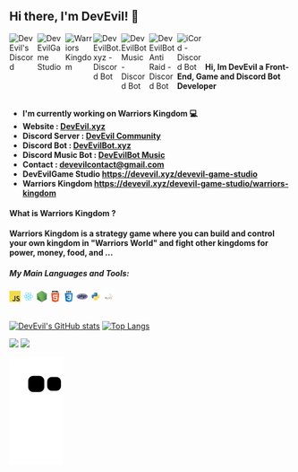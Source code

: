## Hi there, I'm DevEvil! 👋
<a href="https://discord.gg/jsQ9UP7kCA" rel="nofollow">
		<img align="left" alt="DevEvil's Discord" width="50px" src="https://user-images.githubusercontent.com/73029696/124275635-0c021480-db58-11eb-9fd5-3f543a16a01b.png" style="max-width:100%;">
</a>
<a href="https://devevil.xyz/devevil-game-studio" rel="nofollow">
		<img align="left" alt="DevEvilGame Studio" width="50px" src="https://cdn.discordapp.com/attachments/468141324906921984/861910507065311282/devevil-games.jpg" style="max-width:100%;">
</a>
<a href="https://devevil.xyz/devevil-game-studio/warriors-kingdom" rel="nofollow">
		<img align="left" alt="Warriors Kingdom" width="50px" src="https://user-images.githubusercontent.com/73029696/124745486-1c8a0480-df35-11eb-8149-99daf7cbdd2c.png" style="max-width:100%;">
</a>
<a href="https://devevilbot.xyz" rel="nofollow">
		<img align="left" alt="DevEvilBot.xyz - Discord Bot" width="50px" src="https://cdn.discordapp.com/attachments/468141324906921984/903750777435201586/db-new-log.png" style="max-width:100%;">
<a href="https://devevilbot.xyz/music" rel="nofollow">
		<img align="left" alt="DevEvilBot Music - Discord Bot" width="50px" src="https://cdn.discordapp.com/attachments/468141324906921984/903750773232521226/db-music-new-2.png" style="max-width:100%;"></a>
<a href="https://devevilbot.xyz/anti-raid" rel="nofollow">
		<img align="left" alt="DevEvilBot Anti Raid - Discord Bot" width="50px" src="https://cdn.discordapp.com/attachments/468141324906921984/903750771680641025/db-anti-raid.png" style="max-width:100%;"></a>
<a href="https://devevilbot.xyz/icord" rel="nofollow">
		<img align="left" alt="iCord - Discord Bot" width="50px" src="https://cdn.discordapp.com/attachments/468141324906921984/903751209087807498/icord.png" style="max-width:100%;"></a>
<br>
<br>
<br>
<b>Hi, Im DevEvil a Front-End, Game and Discord Bot Developer </b>
<br>
<br>
<ul>
  <li><b>I'm currently working on Warriors Kingdom 💻</b></li>
  <li><b>Website : <a href="https://devevil.xyz">DevEvil.xyz</a></b></li>
  <li><b>Discord Server : <a href="https://dsc.gg/devevil">DevEvil Community</a></b></li>
  <li><b>Discord Bot : <a href="https://dsc.gg/devevilbot">DevEvilBot.xyz</a></b></li>
  <li><b>Discord Music Bot : <a href="https://dsc.gg/devevilbot-music">DevEvilBot Music</a></b></li>
  <li><b>Contact : <a href="https://devevil.xyz/contact">devevilcontact@gmail.com</a></b></li>
  <li><b>DevEvilGame Studio <a href="https://devevil.xyz/devevil-game-studio">https://devevil.xyz/devevil-game-studio</a></b></li>
  <li><b>Warriors Kingdom <a href="https://devevil.xyz/devevil-game-studio/warriors-kingdom">https://devevil.xyz/devevil-game-studio/warriors-kingdom</a></b></li>
</ul>
<h4>What is Warriors Kingdom ? </h4>
<b>Warriors Kingdom is a strategy game where you can build and control your own
kingdom in "Warriors World" and fight other kingdoms for power, money, food, and ...</b>
<br>
<h5>My Main Languages and Tools:</h5>
<code><a target="_blank" rel="noopener noreferrer" href="https://raw.githubusercontent.com/github/explore/80688e429a7d4ef2fca1e82350fe8e3517d3494d/topics/javascript/javascript.png"><img height="20" src="https://raw.githubusercontent.com/github/explore/80688e429a7d4ef2fca1e82350fe8e3517d3494d/topics/javascript/javascript.png" style="max-width:100%;"></a></code>
<code><a target="_blank" rel="noopener noreferrer" href="https://raw.githubusercontent.com/github/explore/80688e429a7d4ef2fca1e82350fe8e3517d3494d/topics/react/react.png"><img height="20" src="https://raw.githubusercontent.com/github/explore/80688e429a7d4ef2fca1e82350fe8e3517d3494d/topics/react/react.png" style="max-width:100%;"></a></code>
<code><a target="_blank" rel="noopener noreferrer" href="https://raw.githubusercontent.com/github/explore/80688e429a7d4ef2fca1e82350fe8e3517d3494d/topics/nodejs/nodejs.png"><img height="20" src="https://raw.githubusercontent.com/github/explore/80688e429a7d4ef2fca1e82350fe8e3517d3494d/topics/nodejs/nodejs.png" style="max-width:100%;"></a></code>
<code><a target="_blank" rel="noopener noreferrer" href="https://raw.githubusercontent.com/github/explore/80688e429a7d4ef2fca1e82350fe8e3517d3494d/topics/html/html.png"><img height="20" src="https://raw.githubusercontent.com/github/explore/80688e429a7d4ef2fca1e82350fe8e3517d3494d/topics/html/html.png" style="max-width:100%;"></a></code>
<code><a target="_blank" rel="noopener noreferrer" href="https://raw.githubusercontent.com/github/explore/80688e429a7d4ef2fca1e82350fe8e3517d3494d/topics/css/css.png"><img height="20" src="https://raw.githubusercontent.com/github/explore/80688e429a7d4ef2fca1e82350fe8e3517d3494d/topics/css/css.png" style="max-width:100%;"></a></code>
<code><a target="_blank" rel="noopener noreferrer" href="https://raw.githubusercontent.com/github/explore/80688e429a7d4ef2fca1e82350fe8e3517d3494d/topics/php/php.png"><img height="20" src="https://raw.githubusercontent.com/github/explore/80688e429a7d4ef2fca1e82350fe8e3517d3494d/topics/php/php.png" style="max-width:100%;"></a></code>
<code><a target="_blank" rel="noopener noreferrer" href="https://raw.githubusercontent.com/github/explore/80688e429a7d4ef2fca1e82350fe8e3517d3494d/topics/python/python.png"><img height="20" src="https://raw.githubusercontent.com/github/explore/80688e429a7d4ef2fca1e82350fe8e3517d3494d/topics/python/python.png" style="max-width:100%;"></a></code>
<code><a target="_blank" rel="noopener noreferrer" href="https://raw.githubusercontent.com/github/explore/80688e429a7d4ef2fca1e82350fe8e3517d3494d/topics/mysql/mysql.png"><img height="20" src="https://raw.githubusercontent.com/github/explore/80688e429a7d4ef2fca1e82350fe8e3517d3494d/topics/mysql/mysql.png" style="max-width:100%;"></a></code>
<br>
<br>

[![DevEvil's GitHub stats](https://github-readme-stats.vercel.app/api?username=DevEvil99&theme=midnight-purple&show_icons=true)](https://devevil.xyz)
[![Top Langs](https://github-readme-stats.vercel.app/api/top-langs/?username=DevEvil99&theme=midnight-purple&layout=compact)](https://devevil.xyz)

<a href="https://discord.gg/jsQ9UP7kCA" rel="nofollow"><img src="https://camo.githubusercontent.com/3f990cfefb64f13d28397fe586c3aa38a81fde585de479205d63c79363ebe07a/68747470733a2f2f696d672e736869656c64732e696f2f62616467652f446973636f72642d3732383944413f7374796c653d666f722d7468652d6261646765266c6f676f3d646973636f7264266c6f676f436f6c6f723d7768697465" data-canonical-src="https://img.shields.io/badge/Discord-7289DA?style=for-the-badge&amp;logo=discord&amp;logoColor=white" style="max-width: 100%;"></a> <a href="mailto:devevilcontact@gmail.com"><img src="https://camo.githubusercontent.com/927d6b3961fa048ff7303daf291cb5869dfa25018997cf8c1373c2f6a85b1458/68747470733a2f2f696d672e736869656c64732e696f2f62616467652f2d476d61696c2d2532333333333f7374796c653d666f722d7468652d6261646765266c6f676f3d676d61696c266c6f676f436f6c6f723d7768697465" data-canonical-src="https://img.shields.io/badge/-Gmail-%23333?style=for-the-badge&amp;logo=gmail&amp;logoColor=white" style="max-width: 100%;"></a>

<img src="https://github.com/DevEvil99/DevEvil99/raw/output/github-contribution-grid-snake.svg" alt="Snake animation" style="max-width: 100%;">


